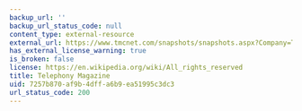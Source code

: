 ```yaml
---
backup_url: ''
backup_url_status_code: null
content_type: external-resource
external_url: https://www.tmcnet.com/snapshots/snapshots.aspx?Company=Telephony+Magazine
has_external_license_warning: true
is_broken: false
license: https://en.wikipedia.org/wiki/All_rights_reserved
title: Telephony Magazine
uid: 7257b870-af9b-4dff-a6b9-ea51995c3dc3
url_status_code: 200
---
```

